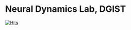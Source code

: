 # Neural Dynamics Lab, DGIST
[![Hits](https://hits.seeyoufarm.com/api/count/incr/badge.svg?url=https%3A%2F%2Fklee.dgist.ac.kr&count_bg=%23ACB0AF&title_bg=%230B0A0A&icon=&icon_color=%23E7E7E7&title=%EB%B0%A9%EB%AC%B8%EC%9E%90%EC%88%98&edge_flat=true)](https://hits.seeyoufarm.com)
